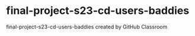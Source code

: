 # final-project-s23-cd-users-baddies
final-project-s23-cd-users-baddies created by GitHub Classroom
